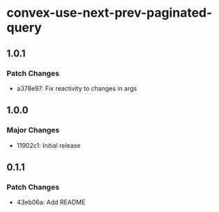 # convex-use-next-prev-paginated-query

## 1.0.1

### Patch Changes

- a378e97: Fix reactivity to changes in args

## 1.0.0

### Major Changes

- 11902c1: Initial release

## 0.1.1

### Patch Changes

- 43eb06a: Add README
